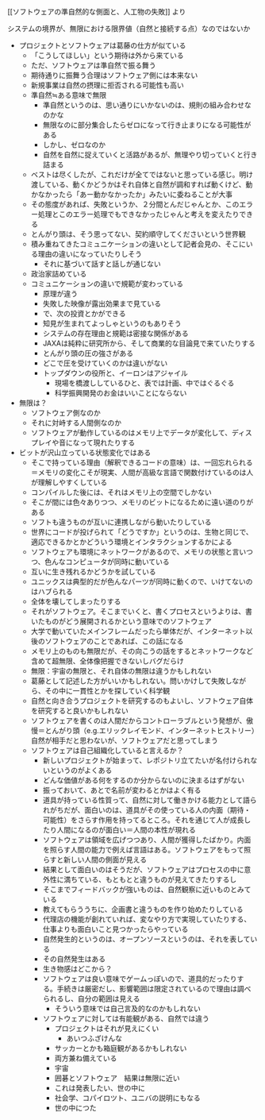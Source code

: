 [[ソフトウェアの準自然的な側面と、人工物の失敗]] より
 
 システムの境界が、無限における限界値（自然と接続する点）なのではないか
* プロジェクトとソフトウェアは葛藤の仕方が似ている
	* 「こうしてほしい」という期待は外から来ている
	* ただ、ソフトウェアは準自然で振る舞う
	* 期待通りに振舞う合理はソフトウェア側には本来ない
	* 新規事業は自然の摂理に拒否される可能性も高い
	* 準自然≒ある意味で無限
		* 準自然というのは、思い通りにいかないのは、規則の組み合わせなのかな
		* 無限なのに部分集合したらゼロになって行き止まりになる可能性がある
		* しかし、ゼロなのか
		* 自然を自然に捉えていくと活路があるが、無理やり切っていくと行き詰まる
	* ベストは尽くしたが、これだけが全てではないと思っている感じ。明け渡している、動くかどうかはそれ自体と自然が調和すれば動くけど、動かなかったら「あー動かなかったか」みたいに委ねることが大事
	* その態度があれば、失敗というか、２分間とんだじゃんとか、このエラー処理とこのエラー処理でもできなかったじゃんと考えを変えたりできる
	* とんがり頭は、そう思ってない、契約順守してくださいという世界観
	* 積み重ねてきたコミュニケーションの違いとして記者会見の、そこにいる理由の違いになっていたりしそう
		* それに基づいて話すと話しが通じない
	* 政治家詰めている
	* コミュニケーションの違いで規範が変わっている
		* 原理が違う
		* 失敗した映像が露出効果まで見ている
		* で、次の投資とかができる
		* 知見が生まれてよっしゃというのもありそう
		* システムの存在理由と規範は密接な関係がある
		* JAXAは純粋に研究所から、そして商業的な目論見で来ていたりする
		* とんがり頭の圧の強さがある
		* どこで圧を受けていくのかは違いがない
		* トップダウンの役所と、イーロンはアジャイル
			* 現場を橋渡ししているひと、表では計画、中ではぐるぐる
			* 科学振興開発のお金はいいことにならない
* 無限は？
	* ソフトウェア側なのか
	* それに対峙する人間側なのか
	* ソフトウェアが動作しているのはメモリ上でデータが変化して、ディスプレイや音になって現れたりする
* ビットが沢山立っている状態変化ではある
	* そこで持っている理由（解釈できるコードの意味）は、一回忘れられる＝メモリの変化こそが現実、人間が高級な言語で関数付けているのは人が理解しやすくしている
	* コンパイルした後には、それはメモリ上の空間でしかない
	* そこが間には色々ありつつ、メモリのビットになるために遠い道のりがある
	* ソフトも違うものが互いに連携しながら動いたりしている
	* 世界にコードが投げられて「どうですか」というのは、生物と同じで、適応できるかとかどういう環境とインタラクションするかによる
	* ソフトウェアも環境にネットワークがあるので、メモリの状態と言いつつ、色んなコンピュータが同時に動いている
	* 互いに生き残れるかどうかを試している
	* ユニックスは典型的だが色んなパーツが同時に動くので、いけてないのはハブられる
	* 全体を壊してしまったりする
	* それがソフトウェア。そこまでいくと、書くプロセスというよりは、書いたものがどう展開されるかという意味でのソフトウェア
	* 大学で動いていたメインフレームだったら単体だが、インターネット以後のソフトウェアのことであれば、この話になる
	* メモリ上のものも無限だが、その向こうの話をするとネットワークなど含めて超無限、全体像把握できないしバグだらけ
	* 無限：宇宙の無限と、それ自体の無限は違うかもしれない
	* 葛藤として記述した方がいいかもしれない。問いかけして失敗しながら、その中に一貫性とかを探していく科学観
	* 自然と向き合うプロジェクトを研究するのもよいし、ソフトウェア自体を研究すると良いかもしれない
	* ソフトウェアを書くのは人間だからコントローラブルという発想が、傲慢＝とんがり頭（e.g.エリックレイモンド、インターネットヒストリー）自然が相手だと思わないが、ソフトウェアだと思ってしまう
	* ソフトウェアは自己組織化していると言えるか？
		* 新しいプロジェクトが始まって、レポジトリ立てたいが名付けられないというのがよくある
		* どんな価値がある何をするのか分からないのに決まるはずがない
		* 振っておいて、あとで名前が変わるとかはよく有る
		* 道具が持っている性質って、自然に対して働きかける能力として語られがちだが、面白いのは、道具がその使っている人の内面（期待・可能性）をさらす作用を持ってるところ。それを通じて人が成長したり人間になるのが面白い＝人間の本性が現れる
		* ソフトウェアは領域を広げつつあり、人間が獲得したばかり。内面を照らす人間の能力で例えば言語はある。ソフトウェアをもって照らすと新しい人間の側面が見える
		* 結果として面白いのはそうだが、ソフトウェアはプロセスの中に意外性に満ちている、もともとと違うものが見えてきたりするし
		* そこまでフィードバックが強いものは、自然観察に近いものとみている
		* 教えてもらううちに、企画書と違うものを作り始めたりしている
		* 代理店の機能が創れていれば、変なやり方で実現していたりする、仕事よりも面白いこと見つかったらやっている
		* 自然発生的というのは、オープンソースというのは、それを表している
		* その自然発生はある
		* 生き物感はどこから？
		* ソフトウェアは良い意味でゲームっぽいので、道具的だったりする。手続きは厳密だし、影響範囲は限定されているので理由は調べられるし、自分の範囲は見える
			* そういう意味では自己言及的なのかもしれない
		* ソフトウェアに対しては有能観がある、自然では違う
			* プロジェクトはそれが見えにくい
				* あいつふざけんな
			* サッカーとかも箱庭観があるかもしれない
			* 両方兼ね備えている
			* 宇宙
			* 囲碁とソフトウェア　結果は無限に近い
			* これは発表したい、世の中に
			* 社会学、コパイロツト、ユニバの説明にもなる
			* 世の中につた